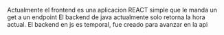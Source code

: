 Actualmente el frontend es una aplicacion REACT simple que le manda un get a un endpoint
El backend de java actualmente solo retorna la hora actual.
El backend en js es temporal, fue creado para avanzar en la api


